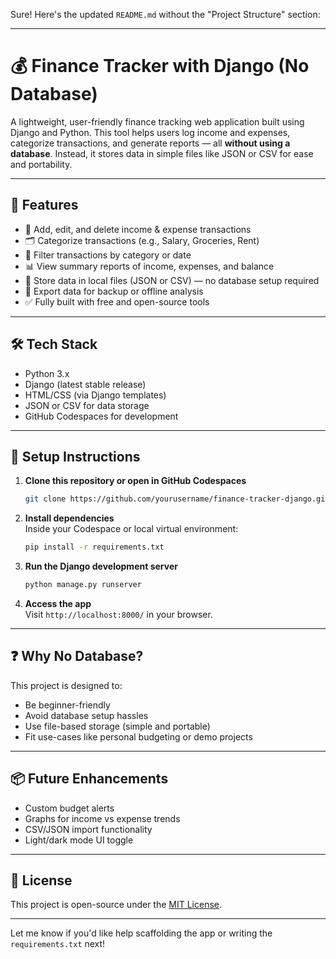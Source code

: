 Sure! Here's the updated `README.md` without the "Project Structure" section:

---

# 💰 Finance Tracker with Django (No Database)

A lightweight, user-friendly finance tracking web application built using Django and Python. This tool helps users log income and expenses, categorize transactions, and generate reports — all **without using a database**. Instead, it stores data in simple files like JSON or CSV for ease and portability.

---

## 🚀 Features

- 📌 Add, edit, and delete income & expense transactions  
- 🗂️ Categorize transactions (e.g., Salary, Groceries, Rent)  
- 📅 Filter transactions by category or date  
- 📊 View summary reports of income, expenses, and balance  
- 💾 Store data in local files (JSON or CSV) — no database setup required  
- 🔄 Export data for backup or offline analysis  
- ✅ Fully built with free and open-source tools

---

## 🛠️ Tech Stack

- Python 3.x  
- Django (latest stable release)  
- HTML/CSS (via Django templates)  
- JSON or CSV for data storage  
- GitHub Codespaces for development

---

## 🔧 Setup Instructions

1. **Clone this repository or open in GitHub Codespaces**  
   ```bash
   git clone https://github.com/yourusername/finance-tracker-django.git
   ```

2. **Install dependencies**  
   Inside your Codespace or local virtual environment:
   ```bash
   pip install -r requirements.txt
   ```

3. **Run the Django development server**  
   ```bash
   python manage.py runserver
   ```

4. **Access the app**  
   Visit `http://localhost:8000/` in your browser.

---

## ❓ Why No Database?

This project is designed to:
- Be beginner-friendly  
- Avoid database setup hassles  
- Use file-based storage (simple and portable)  
- Fit use-cases like personal budgeting or demo projects

---

## 📦 Future Enhancements

- Custom budget alerts  
- Graphs for income vs expense trends  
- CSV/JSON import functionality  
- Light/dark mode UI toggle

---

## 📝 License

This project is open-source under the [MIT License](LICENSE).

---

Let me know if you'd like help scaffolding the app or writing the `requirements.txt` next!
